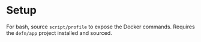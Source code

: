 Setup
=====

For bash, source `script/profile` to expose the Docker commands.  Requires the
`defn/app` project installed and sourced.

